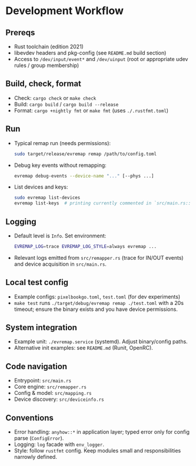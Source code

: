# Development Workflow

## Prereqs

- Rust toolchain (edition 2021)
- libevdev headers and pkg-config (see `README.md` build section)
- Access to `/dev/input/event*` and `/dev/uinput` (root or appropriate udev rules / group membership)

## Build, check, format

- Check: `cargo check` or `make check`
- Build: `cargo build` / `cargo build --release`
- Format: `cargo +nightly fmt` or `make fmt` (uses `./.rustfmt.toml`)

## Run

- Typical remap run (needs permissions):

  ```bash
  sudo target/release/evremap remap /path/to/config.toml
  ```

- Debug key events without remapping:

  ```bash
  evremap debug-events --device-name "..." [--phys ...]
  ```

- List devices and keys:

  ```bash
  sudo evremap list-devices
  evremap list-keys  # printing currently commented in `src/main.rs::list_keys`
  ```

## Logging

- Default level is `Info`. Set environment:

  ```bash
  EVREMAP_LOG=trace EVREMAP_LOG_STYLE=always evremap ...
  ```

- Relevant logs emitted from `src/remapper.rs` (trace for IN/OUT events) and device acquisition in `src/main.rs`.

## Local test config

- Example configs: `pixelbookgo.toml`, `test.toml` (for dev experiments)
- `make test` runs `./target/debug/evremap remap ./test.toml` with a 20s timeout; ensure the binary exists and you have device permissions.

## System integration

- Example unit: `./evremap.service` (systemd). Adjust binary/config paths.
- Alternative init examples: see `README.md` (Runit, OpenRC).

## Code navigation

- Entrypoint: `src/main.rs`
- Core engine: `src/remapper.rs`
- Config & model: `src/mapping.rs`
- Device discovery: `src/deviceinfo.rs`

## Conventions

- Error handling: `anyhow::*` in application layer; typed error only for config parse (`ConfigError`).
- Logging: `log` facade with `env_logger`.
- Style: follow `rustfmt` config. Keep modules small and responsibilities narrowly defined.
